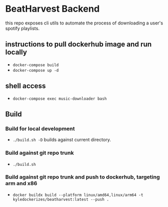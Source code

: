 # BeatHarvest Backend

this repo exposes cli utils to automate the process of downloading a user's spotify playlists.

## instructions to pull dockerhub image and run locally

- `docker-compose build`
- `docker-compose up -d`

## shell access

- `docker-compose exec music-downloader bash`

## Build

### Build for local development

- `./build.sh -D` builds against current directory.

### Build against git repo trunk

- `./build.sh`

### Build against git repo trunk and push to dockerhub, targeting arm and x86

- `docker buildx build --platform linux/amd64,linux/arm64 -t kyledockerizes/beatharvest:latest --push .`
